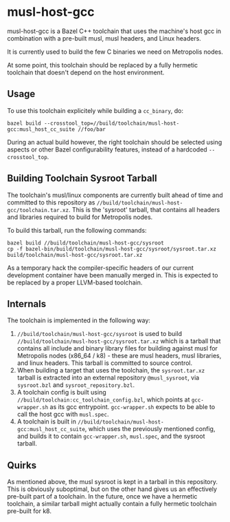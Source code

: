 musl-host-gcc
=============

musl-host-gcc is a Bazel C++ toolchain that uses the machine's host gcc in combination with a pre-built musl, musl headers, and Linux headers.

It is currently used to build the few C binaries we need on Metropolis nodes.

At some point, this toolchain should be replaced by a fully hermetic toolchain that doesn't depend on the host environment.

Usage
-----

To use this toolchain explicitely while building a `cc_binary`, do:

    bazel build --crosstool_top=//build/toolchain/musl-host-gcc:musl_host_cc_suite //foo/bar

During an actual build however, the right toolchain should be selected using aspects or other Bazel configurability features, instead of a hardcoded `--crosstool_top`.

Building Toolchain Sysroot Tarball
----------------------------------

The toolchain's musl/linux components are currently built ahead of time and committed to this repository as `//build/toolchain/musl-host-gcc/toolchain.tar.xz`. This is the 'sysroot' tarball, that contains all headers and libraries required to build for Metropolis nodes.

To build this tarball, run the following commands:

    bazel build //build/toolchain/musl-host-gcc/sysroot
    cp -f bazel-bin/build/toolchain/musl-host-gcc/sysroot/sysroot.tar.xz build/toolchain/musl-host-gcc/sysroot.tar.xz

As a temporary hack the compiler-specific headers of our current development container have been manually merged in. This is expected to be replaced by a proper LLVM-based toolchain.

Internals
---------

The toolchain is implemented in the following way:

1. `//build/toolchain/musl-host-gcc/sysroot` is used to build `//build/toolchain/musl-host-gcc/sysroot.tar.xz` which is a tarball that contains all include and binary library files for building against musl for Metropolis nodes (x86\_64 / k8) - these are musl headers, musl libraries, and linux headers. This tarball is committed to source control.
1. When building a target that uses the toolchain, the `sysroot.tar.xz` tarball is extracted into an external repository `@musl_sysroot`, via `sysroot.bzl` and `sysroot_repository.bzl`.
1. A toolchain config is built using `//build/toolchain:cc_toolchain_config.bzl`, which points at `gcc-wrapper.sh` as its gcc entrypoint. `gcc-wrapper.sh` expects to be able to call the host gcc with `musl.spec`.
1. A toolchain is built in `//build/toolchain/musl-host-gcc:musl_host_cc_suite`, which uses the previously mentioned config, and builds it to contain `gcc-wrapper.sh`, `musl.spec`, and the sysroot tarball.

Quirks
------

As mentioned above, the musl sysroot is kept in a tarball in this repository. This is obviously suboptimal, but on the other hand gives us an effectively pre-built part of a toolchain. In the future, once we have a hermetic toolchain, a similar tarball might actually contain a fully hermetic toolchain pre-built for k8.
